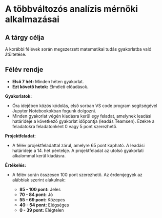 # **A többváltozós analízis mérnöki alkalmazásai**

## A tárgy célja

A korábbi félévek során megszerzett matematikai tudás gyakorlatba való átültetése.

## Félév rendje

- **Első 7 hét:** Minden héten gyakorlat.
- **Ezt követő hetek:** Elméleti előadások.

**Gyakorlatok:**

- Óra idejében közös kódolás, első sorban VS code program segítségével Jupyter Notebookokban fogunk dolgozni.
- Minden gyakorlat végén kiadásra kerül egy feladat, amelynek leadási határideje a következő gyakorlat időpontja (leadás Teamsen). Ezekre a feladatokra feladatonként 0 vagy 5 pont szerezhető.

**Projektfeladat:**

- A félév projektfeladattal zárul, amelyre 65 pont kapható. A leadási határideje a 14. hét péntekje. A projektfeladat az utolsó gyakorlati alkalommal kerül kiadásra.

**Értékelés:**

- A félév során összesen 100 pont szerezhető. Az érdemjegyek az alábbiak szerint alakulnak:

  - **85 - 100 pont:** Jeles
  - **70 - 84 pont:** Jó
  - **55 - 69 pont:** Közepes
  - **40 - 54 pont:** Elégséges
  - **0 - 39 pont:** Elégtelen 
